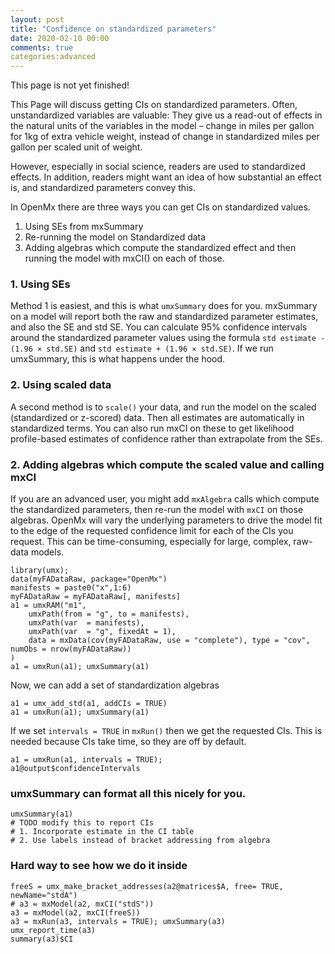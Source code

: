 ```yaml
---
layout: post
title: "Confidence on standardized parameters"
date: 2020-02-10 00:00
comments: true
categories:advanced 
---
```


This page is not yet finished!

This Page will discuss getting CIs on standardized parameters. Often, unstandardized variables are valuable: They give us a read-out of effects in the natural units of the variables in the model – change in miles per gallon for 1kg of extra vehicle weight, instead of change in standardized miles per gallon per scaled unit of weight.

However, especially in social science, readers are used to standardized effects. In addition, readers might want an idea of how substantial an effect is, and standardized parameters convey this.

In OpenMx there are three ways you can get CIs on standardized values.

1. Using SEs from mxSummary
2. Re-running the model on Standardized data
3. Adding algebras which compute the standardized effect and then running the model with mxCI() on each of those.

### 1. Using SEs
Method 1 is easiest, and this is what `umxSummary` does for you.
mxSummary on a model will report both the raw and standardized parameter estimates, and also the SE and std SE. You can calculate 95% confidence intervals around the standardized parameter values using the formula `std estimate - (1.96 × std.SE)` and `std estimate + (1.96 × std.SE)`.
If we run umxSummary, this is what happens under the hood.

### 2.  Using scaled data

A second method is to `scale()` your data, and run the model on the scaled (standardized or z-scored) data. Then all estimates are automatically in standardized terms. You can also run mxCI on these to get likelihood profile-based estimates of confidence rather than extrapolate from the SEs.

### 2.  Adding algebras which compute the scaled value and calling mxCI

If you are an advanced user, you might add `mxAlgebra` calls which compute the standardized parameters, then re-run the model with `mxCI` on those algebras. OpenMx will vary the underlying parameters to drive the model fit to the edge of the requested confidence limit for each of the CIs you request. This can be time-consuming, especially for large, complex, raw-data models.


```splus
library(umx);
data(myFADataRaw, package="OpenMx")
manifests = paste0("x",1:6)
myFADataRaw = myFADataRaw[, manifests]
a1 = umxRAM("m1",
	umxPath(from = "g", to = manifests),
	umxPath(var  = manifests),
	umxPath(var  = "g", fixedAt = 1),
	data = mxData(cov(myFADataRaw, use = "complete"), type = "cov", numObs = nrow(myFADataRaw))
)
a1 = umxRun(a1); umxSummary(a1)
```

Now, we can add a set of standardization algebras

```splus    
a1 = umx_add_std(a1, addCIs = TRUE)
a1 = umxRun(a1); umxSummary(a1)
```

If we set `intervals = TRUE` in `mxRun()` then we get the requested CIs. This is needed because CIs take time, so they are off by default.

```splus    
a1 = umxRun(a1, intervals = TRUE);
a1@output$confidenceIntervals

```
### umxSummary can format all this nicely for you.

```splus
umxSummary(a1)
# TODO modify this to report CIs
# 1. Incorporate estimate in the CI table
# 2. Use labels instead of bracket addressing from algebra
```
### Hard way to see how we do it inside

```splus
freeS = umx_make_bracket_addresses(a2@matrices$A, free= TRUE, newName="stdA")
# a3 = mxModel(a2, mxCI("stdS"))
a3 = mxModel(a2, mxCI(freeS))
a3 = mxRun(a3, intervals = TRUE); umxSummary(a3)
umx_report_time(a3)
summary(a3)$CI

```